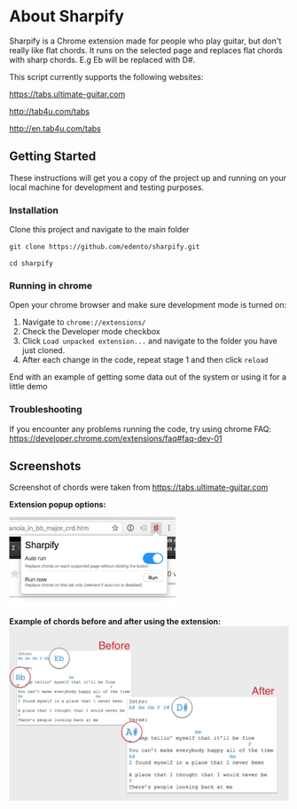 # About Sharpify

Sharpify is a Chrome extension made for people who play guitar, but don't really like flat chords. It runs on the selected page and replaces flat chords with sharp chords. E.g 
Eb will be replaced with D#.

This script currently supports the following websites:

https://tabs.ultimate-guitar.com

http://tab4u.com/tabs

http://en.tab4u.com/tabs

## Getting Started

These instructions will get you a copy of the project up and running on your local machine for development and testing purposes.

### Installation

Clone this project and navigate to the main folder
```
git clone https://github.com/edento/sharpify.git
```
```
cd sharpify
```

### Running in chrome

Open your chrome browser and make sure development mode is turned on:
1. Navigate to `chrome://extensions/`
2. Check the Developer mode checkbox
3. Click `Load unpacked extension...` and navigate to the folder you have just cloned.
4. After each change in the code, repeat stage 1 and then click `reload`

End with an example of getting some data out of the system or using it for a little demo

### Troubleshooting
If you encounter any problems running the code, try using chrome FAQ:
https://developer.chrome.com/extensions/faq#faq-dev-01

## Screenshots
Screenshot of chords were taken from 
https://tabs.ultimate-guitar.com

<b>Extension popup options:</b>

<img src="https://github.com/edento/sharpify/blob/master/img/screenshot2.png?raw=true" width="300">

<b>Example of chords before and after using the extension:</b>
![Before-After screenshot](img/screenshot1.png?raw=true "Chords before and after using the extension")

